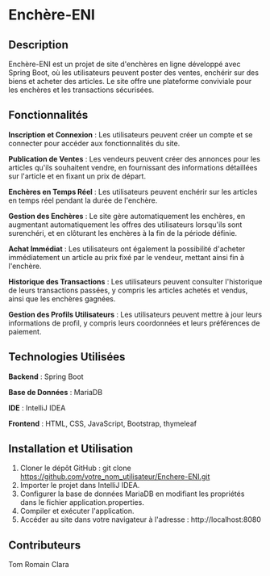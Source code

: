 # **Enchère-ENI**

## **Description**
Enchère-ENI est un projet de site d'enchères en ligne développé avec Spring Boot, où les utilisateurs peuvent poster des ventes, enchérir sur des biens et acheter des articles. Le site offre une plateforme conviviale pour les enchères et les transactions sécurisées.

## **Fonctionnalités**
**Inscription et Connexion** : Les utilisateurs peuvent créer un compte et se connecter pour accéder aux fonctionnalités du site.

**Publication de Ventes** : Les vendeurs peuvent créer des annonces pour les articles qu'ils souhaitent vendre, en fournissant des informations détaillées sur l'article et en fixant un prix de départ.

**Enchères en Temps Réel** : Les utilisateurs peuvent enchérir sur les articles en temps réel pendant la durée de l'enchère.

**Gestion des Enchères** : Le site gère automatiquement les enchères, en augmentant automatiquement les offres des utilisateurs lorsqu'ils sont surenchéri, et en clôturant les enchères à la fin de la période définie.

**Achat Immédiat** : Les utilisateurs ont également la possibilité d'acheter immédiatement un article au prix fixé par le vendeur, mettant ainsi fin à l'enchère.

**Historique des Transactions** : Les utilisateurs peuvent consulter l'historique de leurs transactions passées, y compris les articles achetés et vendus, ainsi que les enchères gagnées.

**Gestion des Profils Utilisateurs** : Les utilisateurs peuvent mettre à jour leurs informations de profil, y compris leurs coordonnées et leurs préférences de paiement.


## **Technologies Utilisées**
**Backend** : Spring Boot

**Base de Données** : MariaDB

**IDE** : IntelliJ IDEA

**Frontend** : HTML, CSS, JavaScript, Bootstrap, thymeleaf

## **Installation et Utilisation**
1. Cloner le dépôt GitHub :
git clone https://github.com/votre_nom_utilisateur/Enchere-ENI.git
2. Importer le projet dans IntelliJ IDEA.
3. Configurer la base de données MariaDB en modifiant les propriétés dans le fichier application.properties.
4. Compiler et exécuter l'application.
5. Accéder au site dans votre navigateur à l'adresse : http://localhost:8080

## **Contributeurs**
Tom
Romain
Clara
